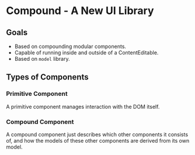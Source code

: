 # Compound - A New UI Library

## Goals

* Based on compounding modular components.
* Capable of running inside and outside of a ContentEditable.
* Based on `model` library.

## Types of Components

### Primitive Component

A primitive component manages interaction with the DOM itself.

### Compound Component

A compound component just describes which other components it
consists of, and how the models of these other components
are derived from its own model.